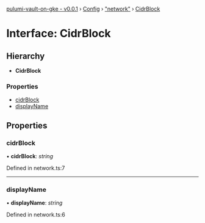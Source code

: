 [pulumi-vault-on-gke - v0.0.1](../../README.md) › [Config](../README.md) › ["network"](../modules/_network_.md) › [CidrBlock](_network_.cidrblock.md)

# Interface: CidrBlock

## Hierarchy

* **CidrBlock**

### Properties

* [cidrBlock](_network_.cidrblock.md#cidrblock)
* [displayName](_network_.cidrblock.md#displayname)

## Properties

###  cidrBlock

• **cidrBlock**: *string*

Defined in network.ts:7

___

###  displayName

• **displayName**: *string*

Defined in network.ts:6
